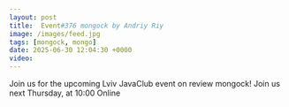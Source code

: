 ```yaml
---
layout: post
title:  Event#376 mongock by Andriy Riy
image: /images/feed.jpg
tags: [mongock, mongo]
date: 2025-06-30 12:04:30 +0000
video: 
---
```


Join us for the upcoming Lviv JavaClub event on review mongock!
Join us next Thursday, at 10:00 Online
